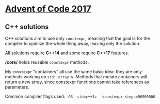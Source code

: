 # [Advent of Code 2017](https://adventofcode.com/)

## C++ solutions

C++ solutions aim to use only `constexpr`, meaning that the goal is for the compiler to opimize the whole thing away, leaving only the solution.

All solutions require __C++14__ and some require __C++17__ features.

__/core/__ holds reusable `constexpr` methods.

My `constexpr` "containers" all use the same basic idea: they are only methods working on `std::array`-s.
Methods that mutate containers will return a new array, since constexpr functions cannot take references as parameters.

Common compiler flags used: `-O3 -std=c++1z -fconstexpr-steps=90000000`

